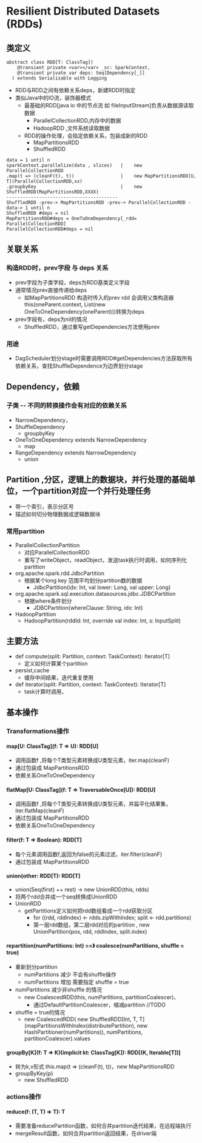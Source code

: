 #   Resilient Distributed Datasets (RDDs)

##  类定义
```
abstract class RDD[T: ClassTag](
    @transient private <var></var> _sc: SparkContext,
    @transient private var deps: Seq[Dependency[_]]
  ) extends Serializable with Logging
```
*   RDD与RDD之间有依赖关系deps，新建RDD时指定
*   类似Java中的IO流，装饰器模式
    -   最基础的RDD[java io 中的节点流 如 fileInputStream]负责从数据源读取数据
        +   ParallelCollectionRDD,内存中的数据
        +   HadoopRDD ,文件系统读取数据
    -   RDD的操作处理，会指定依赖关系，包装成新的RDD
        +   MapPartitionsRDD
        +   ShuffledRDD
```
data = 1 until n 
sparkContext.parallelize(data , slices)   |    new ParallelCollectionRDD
.map(t => (cleanF(t), t))                 |    new MapPartitionsRDD[U, T](ParallelCollectionRDD,xx)
.groupbyKey                               |    new ShuffledRDD(MapPartitionsRDD,XXXX)
-----------------------------------------
ShuffledRDD -prev-> MapPartitionsRDD -prev-> ParallelCollectionRDD -data-> 1 until n  
ShuffledRDD #deps = nil         
MapPartitionsRDD#deps = OneToOneDependency[_rdd= ParallelCollectionRDD]
ParallelCollectionRDD#deps = nil  
```

## 关联关系
### 构造RDD时，prev字段 与  deps 关系
*   prev字段为子类字段，deps为RDD基类定义字段
*   通常情况prev直接传递给deps
    -  如MapPartitionsRDD 构造时传入的prev rdd 会调用父类构造器
    this(oneParent.context, List(new OneToOneDependency(oneParent)))转换为deps
*   prev字段有，deps为nil的情况
    -   ShuffledRDD，通过重写getDependencies方法使用prev

### 用途
*   DagScheduler划分stage时需要调用RDD#getDependencies方法获取所有依赖关系，查找ShuffleDependence为边界划分stage

##  Dependency，依赖
### 子类 -- 不同的转换操作会有对应的依赖关系
*   NarrowDependency，
*   ShuffleDependency
    -   groupbyKey
*   OneToOneDependency extends NarrowDependency
    -   map
*   RangeDependency extends NarrowDependency
    -   union

##  Partition ,分区，逻辑上的数据块，并行处理的基础单位，一个partition对应一个并行处理任务
*   带一个索引，表示分区号
*   描述如何切分物理数据成逻辑数据块

###  常用partition
*   ParallelCollectionPartition
    -   对应ParallelCollectionRDD
    -   重写了writeObject，readObject，发送task执行时调用，如何序列化partition
*   org.apache.spark.rdd.JdbcPartition
    -   根据某个long key 范围平均划分partition数的数据
        +   JdbcPartition(idx: Int, val lower: Long, val upper: Long)
*   org.apache.spark.sql.execution.datasources.jdbc.JDBCPartition
    -   根据where条件划分
        -   JDBCPartition(whereClause: String, idx: Int)
*   HadoopPartition
    -   HadoopPartition(rddId: Int, override val index: Int, s: InputSplit)

## 主要方法
*   def compute(split: Partition, context: TaskContext): Iterator[T]
    -   定义如何计算某个partition
*   persist,cache 
    -   缓存中间结果，迭代重复使用
*   def iterator(split: Partition, context: TaskContext): Iterator[T] 
    -   task计算时调用，

##  基本操作
###   Transformations操作
####  map\[U: ClassTag\](f: T => U): RDD\[U\]
*   调用函数f ,将每个T类型元素转换成U类型元素，iter.map(cleanF)
*   通过包装成 MapPartitionsRDD
*   依赖关系OneToOneDependency

####  flatMap\[U: ClassTag\](f: T => TraversableOnce\[U\]): RDD\[U\]
*   调用函数f ,将每个T类型元素转换成U类型元素，并扁平化结果集，iter.flatMap(cleanF)
*   通过包装成 MapPartitionsRDD
*   依赖关系OneToOneDependency

####   filter(f: T => Boolean): RDD\[T\]
*   每个元素调用函数f,返回为false的元素过滤，iter.filter(cleanF)
*   通过包装成 MapPartitionsRDD

####    union(other: RDD\[T\): RDD\[T\]
*   union(Seq(first) ++ rest) -> new UnionRDD(this, rdds) 
*   将两个rdd合并成一个seq转换成UnionRDD
*   UnionRDD
    -   getPartitions定义如何把rdd数组看成一个rdd获取分区
        +    for ((rdd, rddIndex) <- rdds.zipWithIndex; split <- rdd.partitions)
        +    第一层rdd数组，第二层rdd对应的partition , new UnionPartition(pos, rdd, rddIndex, split.index)
    
####   repartition(numPartitions: Int)  ==》 coalesce(numPartitions, shuffle = true)
*   重新划分partition
    *   numPartitions 减少 不会有shuffle操作
    *   numPartitions 增加 需要指定  shuffle = true
*   numPartitions 减少非shuffle 的情况
    -   new CoalescedRDD(this, numPartitions, partitionCoalescer)、
        +   通过DefaultPartitionCoalescer，缩减partition //TODO
*   shuffle = true的情况
    -   new CoalescedRDD(
        new ShuffledRDD\[Int, T, T\](mapPartitionsWithIndex(distributePartition),
        new HashPartitioner(numPartitions)),
        numPartitions,
        partitionCoalescer).values

####   groupBy[K](f: T => K)(implicit kt: ClassTag[K]): RDD[(K, Iterable[T])]
*   转为k,v形式 this.map(t => (cleanF(t), t))，new MapPartitionsRDD
*   groupByKey(p)
    -   new ShuffledRDD



### actions操作
####    reduce(f: (T, T) => T): T 
*   需要准备reducePartition函数，如何合并partition迭代结果，在远程端执行
*   mergeResult函数，如何合并partition返回结果，在driver端






